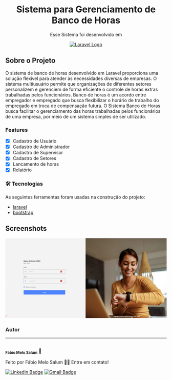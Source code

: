<h1 align="center">Sistema para Gerenciamento de Banco de Horas</h1>

<p align="center">Esse Sistema foi desenvolvido em</p>

<p align="center"><a href="https://laravel.com" target="_blank"><img src="https://raw.githubusercontent.com/laravel/art/master/logo-lockup/5%20SVG/2%20CMYK/1%20Full%20Color/laravel-logolockup-cmyk-red.svg" width="400" alt="Laravel Logo"></a></p>

## Sobre o Projeto

O sistema de banco de horas desenvolvido em Laravel proporciona uma solução flexível para atender às necessidades diversas de empresas. O sistema multiusuário permite que organizações de diferentes setores personalizem e gerenciem de forma eficiente o controle de horas extras trabalhadas pelos funcionários. Banco de horas é um acordo entre empregador e empregado que busca flexibilizar o horário de trabalho do empregado em troca de compensação futura.
O Sistema Banco de Horas busca facilitar o gerenciamento das horas trabalhadas pelos funcionários de uma empresa, por meio de um sistema simples de ser utilizado.


### Features

- [x] Cadastro de Usuário
- [x] Cadastro de Administrador
- [x] Cadastro de Supervisor
- [x] Cadastro de Setores
- [x] Lancamento de horas
- [x] Relatório

### 🛠 Tecnologias

As seguintes ferramentas foram usadas na construção do projeto:

- [laravel](https://laravel.com)
- [bootstrap](https://getbootstrap.com/)

## Screenshots

<img src="/z_screenshots/login.png">



### Autor
---

<a href="https://fabiosalum.com.br">
 <img style="border-radius: 50%;" src="https://avatars3.githubusercontent.com/u/380327?s=460&u=61b426b901b8fe02e12019b1fdb67bf0072d4f00&v=4" width="100px;" alt=""/>
 <br />
 <sub><b>Fábio Melo Salum</b></sub></a> <a href="https://fabiosalum.com.br" title="Fabio Salum">🚀</a>


Feito por Fábio Melo Salum 👋🏽 Entre em contato!

[![Linkedin Badge](https://img.shields.io/badge/-Fabio-blue?style=flat-square&logo=Linkedin&logoColor=white&link=https://www.linkedin.com/in/fabio-melo-salum-32b7a026/)](https://www.linkedin.com/in/fabio-melo-salum-32b7a026//) 
[![Gmail Badge](https://img.shields.io/badge/-fabiomelosalum@gmail.com-c14438?style=flat-square&logo=Gmail&logoColor=white&link=mailto:fabiomelosalum@gmail.com)](mailto:fabiomelosalum@gmail.com)
